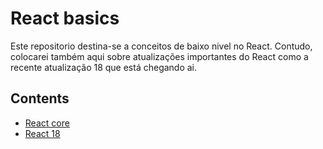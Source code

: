 # React basics

Este repositorio destina-se a conceitos de baixo nivel no React. Contudo, colocarei também aqui sobre atualizações importantes do React como a recente atualização 18 que está chegando ai.

## Contents

- [React core]()
- [React 18]()
